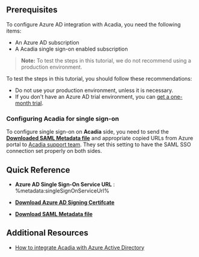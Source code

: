 ## Prerequisites

To configure Azure AD integration with Acadia, you need the following items:

- An Azure AD subscription
- A Acadia single sign-on enabled subscription

> **Note:**
> To test the steps in this tutorial, we do not recommend using a production environment.

To test the steps in this tutorial, you should follow these recommendations:

- Do not use your production environment, unless it is necessary.
- If you don't have an Azure AD trial environment, you can [get a one-month trial](https://azure.microsoft.com/pricing/free-trial/).

### Configuring Acadia for single sign-on

To configure single sign-on on **Acadia** side, you need to send the **[Downloaded SAML Metadata file](%metadata:metadataDownloadUrl%)** and appropriate copied URLs from Azure portal to [Acadia support team](https://www.systemsalliance.com/contact-us/). They set this setting to have the SAML SSO connection set properly on both sides.

## Quick Reference

* **Azure AD Single Sign-On Service URL** : %metadata:singleSignOnServiceUrl%

* **[Download Azure AD Signing Certifcate](%metadata:CertificateDownloadRawUrl%)**

* **[Download SAML Metadata file](%metadata:metadataDownloadUrl%)**


## Additional Resources

* [How to integrate Acadia with Azure Active Directory](https://docs.microsoft.com/azure/active-directory/saas-apps/acadia-tutorial)
